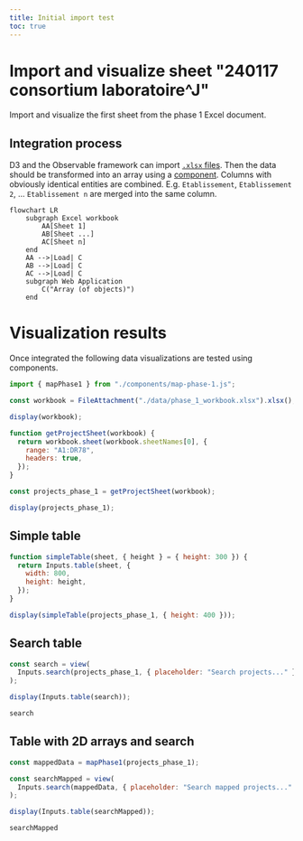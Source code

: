 ```yaml
---
title: Initial import test
toc: true
---
```


# Import and visualize sheet "240117 consortium laboratoire^J"

Import and visualize the first sheet from the phase 1 Excel document.

## Integration process

D3 and the Observable framework can import [`.xlsx` files](https://observablehq.com/framework/lib/xlsx).
Then the data should be transformed into an array using a [component](./components/map-phase-1.js).
Columns with obviously identical entities are combined.
E.g. `Etablissement`, `Etablissement 2`, ... `Etablissement n` are merged into the same column.

```mermaid
flowchart LR
    subgraph Excel workbook
        AA[Sheet 1]
        AB[Sheet ...]
        AC[Sheet n]
    end
    AA -->|Load| C
    AB -->|Load| C
    AC -->|Load| C
    subgraph Web Application
        C("Array (of objects)")
    end
```

# Visualization results

Once integrated the following data visualizations are tested using components.

```js
import { mapPhase1 } from "./components/map-phase-1.js";
```

```js
const workbook = FileAttachment("./data/phase_1_workbook.xlsx").xlsx();
```

```js
display(workbook);
```

```js
function getProjectSheet(workbook) {
  return workbook.sheet(workbook.sheetNames[0], {
    range: "A1:DR78",
    headers: true,
  });
}

const projects_phase_1 = getProjectSheet(workbook);
```

```js
display(projects_phase_1);
```

## Simple table

```js
function simpleTable(sheet, { height } = { height: 300 }) {
  return Inputs.table(sheet, {
    width: 800,
    height: height,
  });
}
```

```js
display(simpleTable(projects_phase_1, { height: 400 }));
```

## Search table

```js
const search = view(
  Inputs.search(projects_phase_1, { placeholder: "Search projects..." })
);
```

```js
display(Inputs.table(search));
```

```js
search
```

## Table with 2D arrays and search

```js
const mappedData = mapPhase1(projects_phase_1);
```

```js
const searchMapped = view(
  Inputs.search(mappedData, { placeholder: "Search mapped projects..." })
);
```

```js
display(Inputs.table(searchMapped));
```

```js
searchMapped
```
